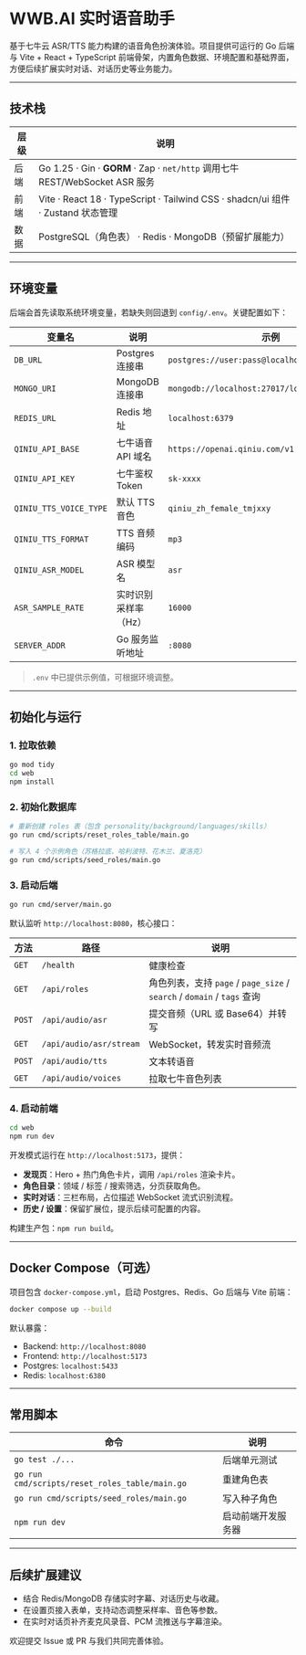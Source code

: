 # WWB.AI 实时语音助手

基于七牛云 ASR/TTS 能力构建的语音角色扮演体验。项目提供可运行的 Go 后端与 Vite + React + TypeScript 前端骨架，内置角色数据、环境配置和基础界面，方便后续扩展实时对话、对话历史等业务能力。

---

## 技术栈

| 层级 | 说明 |
| --- | --- |
| 后端 | Go 1.25 · Gin · **GORM** · Zap · `net/http` 调用七牛 REST/WebSocket ASR 服务 |
| 前端 | Vite · React 18 · TypeScript · Tailwind CSS · shadcn/ui 组件 · Zustand 状态管理 |
| 数据 | PostgreSQL（角色表） · Redis · MongoDB（预留扩展能力） |

---

## 环境变量

后端会首先读取系统环境变量，若缺失则回退到 `config/.env`。关键配置如下：

| 变量名 | 说明 | 示例 |
| --- | --- | --- |
| `DB_URL` | Postgres 连接串 | `postgres://user:pass@localhost:5432/postgres` |
| `MONGO_URI` | MongoDB 连接串 | `mongodb://localhost:27017/local` |
| `REDIS_URL` | Redis 地址 | `localhost:6379` |
| `QINIU_API_BASE` | 七牛语音 API 域名 | `https://openai.qiniu.com/v1` |
| `QINIU_API_KEY` | 七牛鉴权 Token | `sk-xxxx` |
| `QINIU_TTS_VOICE_TYPE` | 默认 TTS 音色 | `qiniu_zh_female_tmjxxy` |
| `QINIU_TTS_FORMAT` | TTS 音频编码 | `mp3` |
| `QINIU_ASR_MODEL` | ASR 模型名 | `asr` |
| `ASR_SAMPLE_RATE` | 实时识别采样率（Hz） | `16000` |
| `SERVER_ADDR` | Go 服务监听地址 | `:8080` |

> `.env` 中已提供示例值，可根据环境调整。

---

## 初始化与运行

### 1. 拉取依赖

```bash
go mod tidy
cd web
npm install
```

### 2. 初始化数据库

```bash
# 重新创建 roles 表（包含 personality/background/languages/skills）
go run cmd/scripts/reset_roles_table/main.go

# 写入 4 个示例角色（苏格拉底、哈利波特、花木兰、夏洛克）
go run cmd/scripts/seed_roles/main.go
```

### 3. 启动后端

```bash
go run cmd/server/main.go
```

默认监听 `http://localhost:8080`，核心接口：

| 方法 | 路径 | 说明 |
| --- | --- | --- |
| `GET` | `/health` | 健康检查 |
| `GET` | `/api/roles` | 角色列表，支持 `page` / `page_size` / `search` / `domain` / `tags` 查询 |
| `POST` | `/api/audio/asr` | 提交音频（URL 或 Base64）并转写 |
| `GET` | `/api/audio/asr/stream` | WebSocket，转发实时音频流 |
| `POST` | `/api/audio/tts` | 文本转语音 |
| `GET` | `/api/audio/voices` | 拉取七牛音色列表 |

### 4. 启动前端

```bash
cd web
npm run dev
```

开发模式运行在 `http://localhost:5173`，提供：

- **发现页**：Hero + 热门角色卡片，调用 `/api/roles` 渲染卡片。
- **角色目录**：领域 / 标签 / 搜索筛选，分页获取角色。
- **实时对话**：三栏布局，占位描述 WebSocket 流式识别流程。
- **历史 / 设置**：保留扩展位，提示后续可配置的内容。

构建生产包：`npm run build`。

---

## Docker Compose（可选）

项目包含 `docker-compose.yml`，启动 Postgres、Redis、Go 后端与 Vite 前端：

```bash
docker compose up --build
```

默认暴露：

- Backend: `http://localhost:8080`
- Frontend: `http://localhost:5173`
- Postgres: `localhost:5433`
- Redis: `localhost:6380`

---

## 常用脚本

| 命令 | 说明 |
| --- | --- |
| `go test ./...` | 后端单元测试 |
| `go run cmd/scripts/reset_roles_table/main.go` | 重建角色表 |
| `go run cmd/scripts/seed_roles/main.go` | 写入种子角色 |
| `npm run dev` | 启动前端开发服务器 |

---

## 后续扩展建议

- 结合 Redis/MongoDB 存储实时字幕、对话历史与收藏。
- 在设置页接入表单，支持动态调整采样率、音色等参数。
- 在实时对话页补齐麦克风录音、PCM 流推送与字幕渲染。

欢迎提交 Issue 或 PR 与我们共同完善体验。

